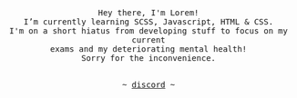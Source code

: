 

<p align="center">
   <samp><br>
   Hey there, I'm Lorem!
   <br>
   I’m currently learning SCSS, Javascript, HTML & CSS.<br>
   I'm on a short hiatus from developing stuff to focus on my current<br>
   exams and my deteriorating mental health!
   <br>
   Sorry for the inconvenience.
   <br>
   </samp><br>
<p align="center"><samp> ~
   <a href="https://discord.com/users/597072695875600385">discord</a>
   ~ </samp><br><br>
   
</p>
</p>
